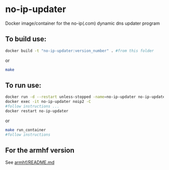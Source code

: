 # no-ip-updater
Docker image/container for the no-ip(.com) dynamic dns updater program 
## To build use: 
```sh
docker build -t "no-ip-updater:version_number" . #from this folder
```
or
```sh
make
```

## To run use:
```sh
docker run -d --restart unless-stopped -name=no-ip-updater no-ip-updater:version_number
docker exec -it no-ip-updater noip2 -C
#follow instructions ...
docker restart no-ip-updater
```
or
```sh
make run_container
#follow instructions
```

## For the armhf version
See [armhf/README.md](armhf/README.md)
